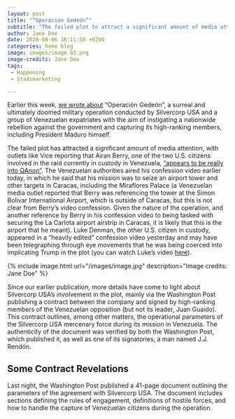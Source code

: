 ```yaml
---
layout: post
title: "“Operación Gedeón”"
subtitle: "The failed plot to attract a significant amount of media attention"
author: Jane Doe
date: 2020-08-06 16:11:59 +0200
categories: home blog
image: images/image 03.png
image-credits: Jane Doe
tags: 
 - Happening 
 - Stadsmarketing

---
```

Earlier this week, [we wrote about](https://www.bellingcat.com/news/2020/05/05/the-invasion-of-venezuela-brought-to-you-by-silvercorp-usa/) “Operación Gedeón”, a surreal and ultimately doomed military operation conducted by Silvercorp USA and a group of Venezuelan expatriates with the aim of instigating a nationwide rebellion against the government and capturing its high-ranking members, including President Maduro himself. 

The failed plot has attracted a significant amount of media attention, with outlets like Vice reporting that Airan Berry, one of the two U.S. citizens involved in the raid currently in custody in Venezuela, [“appears to be really into QAnon”](https://www.vice.com/en_ca/article/qj4dvd/captured-american-mercenary-appears-to-be-really-into-qanon). The Venezuelan authorities aired his confession video earlier today, in which he said that his mission was to seize an airport tower and other targets in Caracas, including the Miraflores Palace (a Venezuelan media outlet reported that Berry was referencing the tower at the Simon Bolivar International Airport, which is outside of Caracas, but this is not clear from Berry’s video confession. Given the nature of the operation, and another reference by Berry in his confession video to being tasked with securing the La Carlota airport airstrip in Caracas, it is likely that this is the airport that he meant). Luke Denman, the other U.S. citizen in custody, appeared in a “heavily edited” confession video yesterday and may have been telegraphing through eye movements that he was being coerced into implicating Trump in the plot (you can watch Luke’s video [here](https://www.youtube.com/watch?v=kcUC6k3vjQw&feature=youtu.be)). 

{% include image.html url="/images/image.jpg" description="Image credits: Jane Doe" %}

Since our earlier publication, more details have come to light about Silvercorp USA’s involvement in the plot, mainly via the Washington Post publishing a contract between the company and signed by high-ranking members of the Venezuelan opposition (but not its leader, Juan Guaido). This contract outlines, among other matters, the operational parameters of the Silvercorp USA mercenary force during its mission in Venezuela. The authenticity of the document was verified by both the Washington Post, which published it, as well as one of its signatories, a man named J.J. Rendón. 

## Some Contract Revelations

Last night, the Washington Post published a 41-page document outlining the parameters of the agreement with Silvercorp USA. The document includes sections defining the rules of engagement, definitions of hostile forces, and how to handle the capture of Venezuelan citizens during the operation.